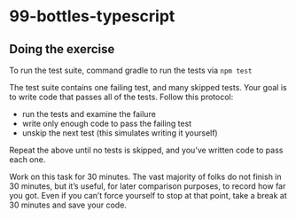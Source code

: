 # 99-bottles-typescript

## Doing the exercise

To run the test suite, command gradle to run the tests via
```npm test```

The test suite contains one failing test, and many skipped tests.
Your goal is to write code that passes all of the tests.
Follow this protocol:

* run the tests and examine the failure
* write only enough code to pass the failing test
* unskip the next test (this simulates writing it yourself)

Repeat the above until no tests is skipped, and you’ve written code to pass each one.

Work on this task for 30 minutes.
The vast majority of folks do not finish in 30 minutes, but it’s useful, for later comparison purposes, to record how far you got.
Even if you can’t force yourself to stop at that point, take a break at 30 minutes and save your code.
